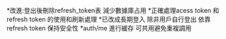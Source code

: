 *改進:登出後刪除refresh_token表 減少數據庫占用
*正確處理acess token 和 refresh token 的使用和刷新處理
*已改成長期登入 除非用戶自行登出 依靠refresh token 保持安全性
*auth/me 進行緩存 可共用避免重複調用